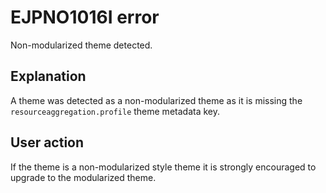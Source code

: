 # EJPNO1016I error

Non-modularized theme detected.

## Explanation

A theme was detected as a non-modularized theme as it is missing the `resourceaggregation.profile` theme metadata key.

## User action

If the theme is a non-modularized style theme it is strongly encouraged to upgrade to the modularized theme.


